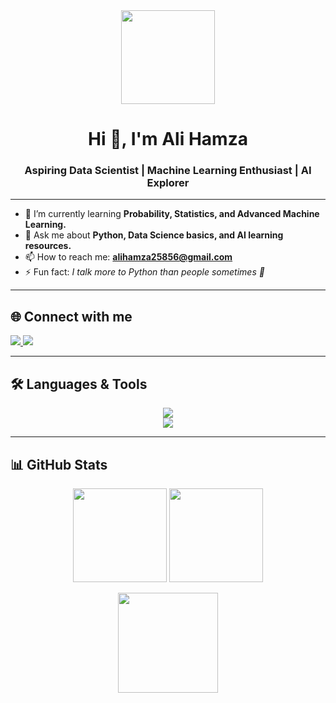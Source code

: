 <div align="center">
  <img height="150" src="https://media.giphy.com/media/M9gbBd9nbDrOTu1Mqx/giphy.gif"  />
</div>

<h1 align="center">Hi 👋, I'm Ali Hamza</h1>  
<h3 align="center">Aspiring Data Scientist | Machine Learning Enthusiast | AI Explorer</h3>  

---

- 🌱 I’m currently learning **Probability, Statistics, and Advanced Machine Learning.**  
- 💬 Ask me about **Python, Data Science basics, and AI learning resources.**  
- 📫 How to reach me: **alihamza25856@gmail.com**  
- ⚡ Fun fact: *I talk more to Python than people sometimes 🐍*  

---

## 🌐 Connect with me
<p align="left">
  <a href="https://linkedin.com/in/ali-hamza-27082a363" target="_blank">
    <img src="https://img.shields.io/badge/LinkedIn-0077B5?style=for-the-badge&logo=linkedin&logoColor=white"/>
  </a>
  <a href="mailto:alihamza25856@gmail.com">
    <img src="https://img.shields.io/badge/Gmail-D14836?style=for-the-badge&logo=gmail&logoColor=white"/>
  </a>
</p>

---

## 🛠️ Languages & Tools
<p align="center">
  <img src="https://skillicons.dev/icons?i=python,cpp,cs,html,css,js,mysql,sqlite,gcp,postman" />
  <br/>
  <img src="https://skillicons.dev/icons?i=pandas,sklearn,seaborn" />
</p>

---

## 📊 GitHub Stats
<p align="center">
  <!-- GitHub Stats -->
  <img src="https://github-readme-stats.vercel.app/api?username=ali-hamza-developer&show_icons=true&theme=tokyonight" height="150" />

  <!-- GitHub Streak -->
  <img src="https://streak-stats.demolab.com?user=ali-hamza-developer&theme=tokyonight" height="150" />
</p>

<p align="center">
  <!-- Top Languages -->
  <img src="https://github-readme-stats.vercel.app/api/top-langs?username=ali-hamza-developer&layout=compact&theme=tokyonight" height="160" />
</p>

